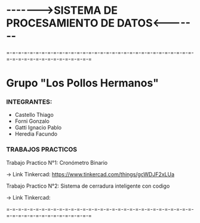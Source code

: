 # ------->SISTEMA DE PROCESAMIENTO DE DATOS<-------
=-=-=-=-=-=-=-=-=-=-=-=-=-=-=-=-=-=-=-=-=-=-=-=-=-=-=-=-=-=-=-=-=-=-=-=-=-=-=-=-=-=-=-=-=-=-=

Grupo "Los Pollos Hermanos"
=

### INTEGRANTES:
- Castello Thiago
- Forni Gonzalo
- Gatti Ignacio Pablo
- Heredia Facundo


### TRABAJOS PRACTICOS
Trabajo Practico N°1: Cronómetro Binario

-> Link Tinkercad: https://www.tinkercad.com/things/gcWDJF2xLUa

Trabajo Practico N°2: Sistema de cerradura inteligente con codigo

-> Link Tinkercad: 

=-=-=-=-=-=-=-=-=-=-=-=-=-=-=-=-=-=-=-=-=-=-=-=-=-=-=-=-=-=-=-=-=-=-=-=-=-=-=-=-=-=-=-=-=-=-=
